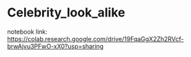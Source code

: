 # Celebrity_look_alike

notebook link:
https://colab.research.google.com/drive/19FqaGgX2Zh2RVcf-brwAjvu3PFwO-xX0?usp=sharing
